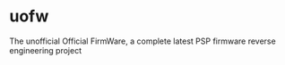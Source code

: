 uofw
====

The unofficial Official FirmWare, a complete latest PSP firmware reverse engineering project